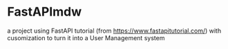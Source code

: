 # FastAPImdw
a project using FastAPI tutorial (from https://www.fastapitutorial.com/) 
with cusomization to turn it into a User Management system
